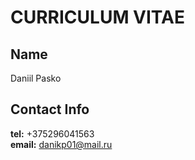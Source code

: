 # CURRICULUM VITAE

## Name
Daniil Pasko
## Contact Info
**tel:** +375296041563<br>
**email:** danikp01@mail.ru